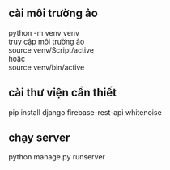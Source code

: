 ## cài môi trường ảo
python -m venv venv
<br>truy cập môi trường ảo <br>
source venv/Script/active
<br>hoặc <br>
source venv/bin/active
## cài thư viện cần thiết

pip install django firebase-rest-api whitenoise
## chạy server 

python manage.py runserver
